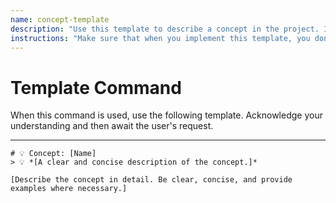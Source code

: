 ```yaml
---
name: concept-template
description: "Use this template to describe a concept in the project. It should be short, simple, concise, but very clear."
instructions: "Make sure that when you implement this template, you don't include these instructions or any other front matter from this template in your work. Output should always and only be the markdown part outside of the front matter. Never include any tags like <example>, <commentary>, or similar tags - these serve only to increase clarity about implementation. Always use single [ ] brackets to indicate instructions the implementer should follow. When referencing other documents from this project, use wikilinks format [[filename-wl-example]] to reference them. Do not include the file extension or path."
---
```

# Template Command

When this command is used, use the following template. Acknowledge your understanding and then await the user's request.

---

````````````
# 💡 Concept: [Name]
> 💡 *[A clear and concise description of the concept.]*

[Describe the concept in detail. Be clear, concise, and provide examples where necessary.]
````````````
